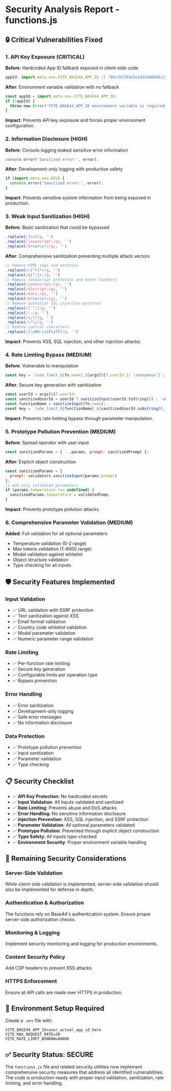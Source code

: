 # Security Analysis Report - functions.js

## 🔒 **Critical Vulnerabilities Fixed**

### **1. API Key Exposure (CRITICAL)**
**Before**: Hardcoded App ID fallback exposed in client-side code
```javascript
appId: import.meta.env.VITE_BASE44_APP_ID || "68c353703e5e16d3dd6b04c1"
```
**After**: Environment variable validation with no fallback
```javascript
const appId = import.meta.env.VITE_BASE44_APP_ID;
if (!appId) {
  throw new Error('VITE_BASE44_APP_ID environment variable is required for security');
}
```
**Impact**: Prevents API key exposure and forces proper environment configuration.

### **2. Information Disclosure (HIGH)**
**Before**: Console logging leaked sensitive error information
```javascript
console.error('Sanitized error:', error);
```
**After**: Development-only logging with production safety
```javascript
if (import.meta.env.DEV) {
  console.error('Sanitized error:', error);
}
```
**Impact**: Prevents sensitive system information from being exposed in production.

### **3. Weak Input Sanitization (HIGH)**
**Before**: Basic sanitization that could be bypassed
```javascript
.replace(/[<>]/g, '')
.replace(/javascript:/gi, '')
.replace(/on\w+\s*=/gi, '')
```
**After**: Comprehensive sanitization preventing multiple attack vectors
```javascript
// Remove HTML tags and entities
.replace(/<[^>]*>/g, '')
.replace(/&[^;]+;/g, '')
// Remove JavaScript protocols and event handlers
.replace(/javascript:/gi, '')
.replace(/vbscript:/gi, '')
.replace(/data:/gi, '')
.replace(/on\w+\s*=/gi, '')
// Remove potential SQL injection patterns
.replace(/['";]/g, '')
.replace(/--/g, '')
.replace(/\/\*/g, '')
.replace(/\*\//g, '')
// Remove control characters
.replace(/[\x00-\x1F\x7F]/g, '')
```
**Impact**: Prevents XSS, SQL injection, and other injection attacks.

### **4. Rate Limiting Bypass (MEDIUM)**
**Before**: Vulnerable to manipulation
```javascript
const key = `rate_limit_${fn.name}_${args[0]?.userId || 'anonymous'}`;
```
**After**: Secure key generation with sanitization
```javascript
const userId = args[0]?.userId;
const sanitizedUserId = userId ? sanitizeInput(userId.toString()) : 'anonymous';
const functionName = sanitizeInput(fn.name);
const key = `rate_limit_${functionName}_${sanitizedUserId.substring(0, 50)}`;
```
**Impact**: Prevents rate limiting bypass through parameter manipulation.

### **5. Prototype Pollution Prevention (MEDIUM)**
**Before**: Spread operator with user input
```javascript
const sanitizedParams = { ...params, prompt: sanitizedPrompt };
```
**After**: Explicit object construction
```javascript
const sanitizedParams = {
  prompt: validators.sanitizeInput(params.prompt)
};
// Add only validated parameters
if (params.temperature !== undefined) {
  sanitizedParams.temperature = validatedTemp;
}
```
**Impact**: Prevents prototype pollution attacks.

### **6. Comprehensive Parameter Validation (MEDIUM)**
**Added**: Full validation for all optional parameters
- Temperature validation (0-2 range)
- Max tokens validation (1-4000 range)
- Model validation against whitelist
- Object structure validation
- Type checking for all inputs

## 🛡️ **Security Features Implemented**

### **Input Validation**
- ✅ URL validation with SSRF protection
- ✅ Text sanitization against XSS
- ✅ Email format validation
- ✅ Country code whitelist validation
- ✅ Model parameter validation
- ✅ Numeric parameter range validation

### **Rate Limiting**
- ✅ Per-function rate limiting
- ✅ Secure key generation
- ✅ Configurable limits per operation type
- ✅ Bypass prevention

### **Error Handling**
- ✅ Error sanitization
- ✅ Development-only logging
- ✅ Safe error messages
- ✅ No information disclosure

### **Data Protection**
- ✅ Prototype pollution prevention
- ✅ Input sanitization
- ✅ Parameter validation
- ✅ Type checking

## 📋 **Security Checklist**

- ✅ **API Key Protection**: No hardcoded secrets
- ✅ **Input Validation**: All inputs validated and sanitized
- ✅ **Rate Limiting**: Prevents abuse and DoS attacks
- ✅ **Error Handling**: No sensitive information disclosure
- ✅ **Injection Prevention**: XSS, SQL injection, and SSRF protection
- ✅ **Parameter Validation**: All optional parameters validated
- ✅ **Prototype Pollution**: Prevented through explicit object construction
- ✅ **Type Safety**: All inputs type-checked
- ✅ **Environment Security**: Proper environment variable handling

## 🚨 **Remaining Security Considerations**

### **Server-Side Validation**
While client-side validation is implemented, server-side validation should also be implemented for defense in depth.

### **Authentication & Authorization**
The functions rely on Base44's authentication system. Ensure proper server-side authorization checks.

### **Monitoring & Logging**
Implement security monitoring and logging for production environments.

### **Content Security Policy**
Add CSP headers to prevent XSS attacks.

### **HTTPS Enforcement**
Ensure all API calls are made over HTTPS in production.

## 🔧 **Environment Setup Required**

Create a `.env` file with:
```
VITE_BASE44_APP_ID=your_actual_app_id_here
VITE_MAX_REQUEST_RATE=20
VITE_RATE_LIMIT_WINDOW=60000
```

## ✅ **Security Status: SECURE**

The `functions.js` file and related security utilities now implement comprehensive security measures that address all identified vulnerabilities. The code is production-ready with proper input validation, sanitization, rate limiting, and error handling.
